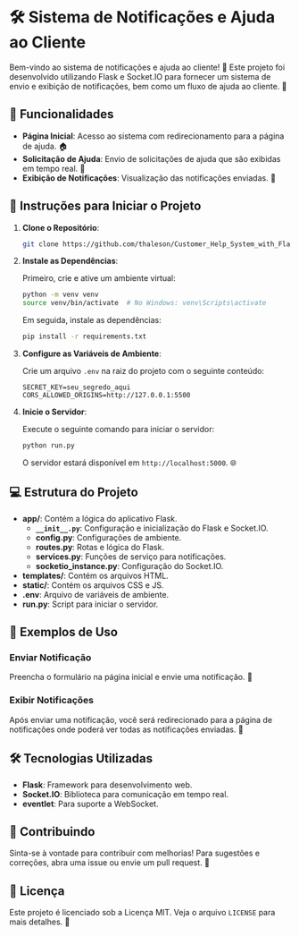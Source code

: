 # 🛠️ Sistema de Notificações e Ajuda ao Cliente

Bem-vindo ao sistema de notificações e ajuda ao cliente! 🎉 Este projeto foi desenvolvido utilizando Flask e Socket.IO para fornecer um sistema de envio e exibição de notificações, bem como um fluxo de ajuda ao cliente. 🚀

## 📜 Funcionalidades

- **Página Inicial**: Acesso ao sistema com redirecionamento para a página de ajuda. 🏠
- **Solicitação de Ajuda**: Envio de solicitações de ajuda que são exibidas em tempo real. 📩
- **Exibição de Notificações**: Visualização das notificações enviadas. 📜

## 🚀 Instruções para Iniciar o Projeto

1. **Clone o Repositório**:

   ```bash
   git clone https://github.com/thaleson/Customer_Help_System_with_Flask
   ```

2. **Instale as Dependências**:

   Primeiro, crie e ative um ambiente virtual:

   ```bash
   python -m venv venv
   source venv/bin/activate  # No Windows: venv\Scripts\activate
   ```

   Em seguida, instale as dependências:

   ```bash
   pip install -r requirements.txt
   ```

3. **Configure as Variáveis de Ambiente**:

   Crie um arquivo `.env` na raiz do projeto com o seguinte conteúdo:

   ```env
   SECRET_KEY=seu_segredo_aqui
   CORS_ALLOWED_ORIGINS=http://127.0.0.1:5500
   ```

4. **Inicie o Servidor**:

   Execute o seguinte comando para iniciar o servidor:

   ```bash
   python run.py
   ```

   O servidor estará disponível em `http://localhost:5000`. 🌐

## 💻 Estrutura do Projeto

- **app/**: Contém a lógica do aplicativo Flask.
  - **`__init__.py`**: Configuração e inicialização do Flask e Socket.IO.
  - **config.py**: Configurações de ambiente.
  - **routes.py**: Rotas e lógica do Flask.
  - **services.py**: Funções de serviço para notificações.
  - **socketio_instance.py**: Configuração do Socket.IO.
- **templates/**: Contém os arquivos HTML.
- **static/**: Contém os arquivos CSS e JS.
- **.env**: Arquivo de variáveis de ambiente.
- **run.py**: Script para iniciar o servidor.

## 🧩 Exemplos de Uso

### Enviar Notificação

Preencha o formulário na página inicial e envie uma notificação. 📝

### Exibir Notificações

Após enviar uma notificação, você será redirecionado para a página de notificações onde poderá ver todas as notificações enviadas. 👀

## 🛠️ Tecnologias Utilizadas

- **Flask**: Framework para desenvolvimento web.
- **Socket.IO**: Biblioteca para comunicação em tempo real.
- **eventlet**: Para suporte a WebSocket.

## 🤝 Contribuindo

Sinta-se à vontade para contribuir com melhorias! Para sugestões e correções, abra uma issue ou envie um pull request. 💪

## 📄 Licença

Este projeto é licenciado sob a Licença MIT. Veja o arquivo `LICENSE` para mais detalhes. 📝




